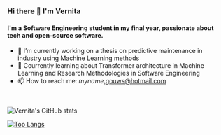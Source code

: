 ### Hi there 👋 I'm Vernita

#### I'm a Software Engineering student in my final year, passionate about tech and open-source software.

- 🔭 I’m currently working on a thesis on predictive maintenance in industry using Machine Learning methods
- 🌱 Ccurrently learning about Transformer architecture in Machine Learning and Research Methodologies in Software Engineering
- 📫 How to reach me: *myname*.gouws@hotmail.com
<br/>
     
![Vernita's GitHub stats](https://github-readme-stats-phi-bice.vercel.app/api?username=vernitaj&show_icons=true&theme=dark)

[![Top Langs](https://github-readme-stats-phi-bice.vercel.app/api/top-langs/?username=vernitaj&hide=css,scss,html,jupyter%20notebook&theme=tokyonight)](https://github.com/anuraghazra/github-readme-stats)
